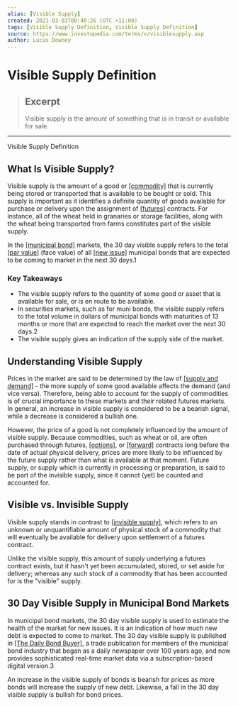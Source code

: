```yaml
---
alias: [Visible Supply]
created: 2021-03-03T00:40:26 (UTC +11:00)
tags: [Visible Supply Definition, Visible Supply Definition]
source: https://www.investopedia.com/terms/v/visiblesupply.asp
author: Lucas Downey
---
```


# Visible Supply Definition

> ## Excerpt
> Visible supply is the amount of something that is in transit or available for sale.

---

Visible Supply Definition
## What Is Visible Supply?

Visible supply is the amount of a good or [[commodity]](https://www.investopedia.com/terms/c/commodity.asp) that is currently being stored or transported that is available to be bought or sold. This supply is important as it identifies a definite quantity of goods available for purchase or delivery upon the assignment of [[futures]](https://www.investopedia.com/terms/f/futurescontract.asp) contracts. For instance, all of the wheat held in granaries or storage facilities, along with the wheat being transported from farms constitutes part of the visible supply.

In the [[municipal bond]](https://www.investopedia.com/terms/m/municipalbond.asp) markets, the 30 day visible supply refers to the total [[par value]](https://www.investopedia.com/terms/p/parvalue.asp) (face value) of all [[new issue]](https://www.investopedia.com/terms/n/newissue.asp) municipal bonds that are expected to be coming to market in the next 30 days.1

### Key Takeaways

-   The visible supply refers to the quantity of some good or asset that is available for sale, or is en route to be available.
-   In securities markets, such as for muni bonds, the visible supply refers to the total volume in dollars of municipal bonds with maturities of 13 months or more that are expected to reach the market over the next 30 days.2
-   The visible supply gives an indication of the supply side of the market.

## Understanding Visible Supply

Prices in the market are said to be determined by the law of [[supply and demand]](https://www.investopedia.com/terms/l/law-of-supply-demand.asp) - the more supply of some good available affects the demand (and vice versa). Therefore, being able to account for the supply of commodities is of crucial importance to these markets and their related futures markets. In general, an increase in visible supply is considered to be a bearish signal, while a decrease is considered a bullish one.

However, the price of a good is not completely influenced by the amount of visible supply. Because commodities, such as wheat or oil, are often purchased through futures, [[options]](https://www.investopedia.com/terms/o/optionscontract.asp), or [[forward]](https://www.investopedia.com/terms/f/forwardcontract.asp) contracts long before the date of actual physical delivery, prices are more likely to be influenced by the future supply rather than what is available at that moment. Future supply, or supply which is currently in processing or preparation, is said to be part of the invisible supply, since it cannot (yet) be counted and accounted for.

## Visible vs. Invisible Supply

Visible supply stands in contrast to [[invisible supply]](https://www.investopedia.com/terms/i/invisiblesupply.asp), which refers to an unknown or unquantifiable amount of physical stock of a commodity that will eventually be available for delivery upon settlement of a futures contract.

Unlike the visible supply, this amount of supply underlying a futures contract exists, but it hasn't yet been accumulated, stored, or set aside for delivery; whereas any such stock of a commodity that has been accounted for is the "visible" supply.

## 30 Day Visible Supply in Municipal Bond Markets

In municipal bond markets, the 30 day visible supply is used to estimate the health of the market for new issues. It is an indication of how much new debt is expected to come to market. The 30 day visible supply is published in [[The Daily Bond Buyer]](https://www.investopedia.com/terms/b/bondbuyer.asp), a trade publication for members of the municipal bond industry that began as a daily newspaper over 100 years ago, and now provides sophisticated real-time market data via a subscription-based digital version.3

An increase in the visible supply of bonds is bearish for prices as more bonds will increase the supply of new debt. Likewise, a fall in the 30 day visible supply is bullish for bond prices.

